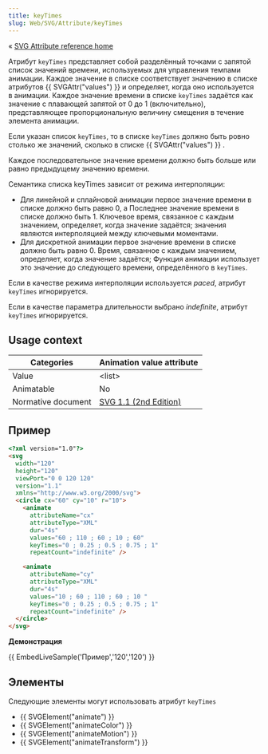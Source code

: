 ```yaml
---
title: keyTimes
slug: Web/SVG/Attribute/keyTimes
---
```


« [SVG Attribute reference home](/ru/docs/Web/SVG/Attribute)

Атрибут `keyTimes` представляет собой разделённый точками с запятой список значений времени, используемых для управления темпами анимации. Каждое значение в списке соответствует значению в списке атрибутов {{ SVGAttr("values") }} и определяет, когда оно используется в анимации. Каждое значение времени в списке `keyTimes` задаётся как значение с плавающей запятой от 0 до 1 (включительно), представляющее пропорциональную величину смещения в течение элемента анимации.

Если указан список `keyTimes`, то в списке `keyTimes` должно быть ровно столько же значений, сколько в списке {{ SVGAttr("values") }} .

Каждое последовательное значение времени должно быть больше или равно предыдущему значению времени.

Семантика списка keyTimes зависит от режима интерполяции:

- Для линейной и сплайновой анимации первое значение времени в списке должно быть равно 0, а Последнее значение времени в списке должно быть 1. Ключевое время, связанное с каждым значением, определяет, когда значение задаётся; значения являются интерполяцией между ключевыми моментами.
- Для дискретной анимации первое значение времени в списке должно быть равно 0. Время, связанное с каждым значением, определяет, когда значение задаётся; Функция анимации использует это значение до следующего времени, определённого в `keyTimes`.

Если в качестве режима интерполяции используется _paced_, атрибут `keyTimes` игнорируется.

Если в качестве параметра длительности выбрано _indefinite_, атрибут `keyTimes` игнорируется.

## Usage context

| Categories         | Animation value attribute                                                        |
| ------------------ | -------------------------------------------------------------------------------- |
| Value              | \<list>                                                                          |
| Animatable         | No                                                                               |
| Normative document | [SVG 1.1 (2nd Edition)](http://www.w3.org/TR/SVG/animate.html#KeyTimesAttribute) |

## Пример

```html
<?xml version="1.0"?>
<svg
  width="120"
  height="120"
  viewPort="0 0 120 120"
  version="1.1"
  xmlns="http://www.w3.org/2000/svg">
  <circle cx="60" cy="10" r="10">
    <animate
      attributeName="cx"
      attributeType="XML"
      dur="4s"
      values="60 ; 110 ; 60 ; 10 ; 60"
      keyTimes="0 ; 0.25 ; 0.5 ; 0.75 ; 1"
      repeatCount="indefinite" />

    <animate
      attributeName="cy"
      attributeType="XML"
      dur="4s"
      values="10 ; 60 ; 110 ; 60 ; 10 "
      keyTimes="0 ; 0.25 ; 0.5 ; 0.75 ; 1"
      repeatCount="indefinite" />
  </circle>
</svg>
```

**Демонстрация**

{{ EmbedLiveSample('Пример','120','120') }}

## Элементы

Следующие элементы могут использовать атрибут `keyTimes`

- {{ SVGElement("animate") }}
- {{ SVGElement("animateColor") }}
- {{ SVGElement("animateMotion") }}
- {{ SVGElement("animateTransform") }}
